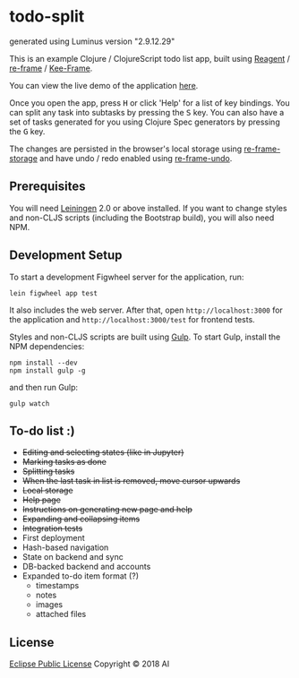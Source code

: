 # todo-split

generated using Luminus version "2.9.12.29"

This is an example Clojure / ClojureScript todo list app, built using
[Reagent][1] / [re-frame][2] / [Kee-Frame][3].

You can view the live demo of the application
[here](https://todosplit.mydemoapps.net/).

Once you open the app, press <kbd>H</kbd> or click 'Help' for a
list of key bindings. You can split any task into subtasks
by pressing the <kbd>S</kbd> key.
You can also have a set of tasks generated for you
using Clojure Spec generators by pressing the <kbd>G</kbd> key.


The changes are persisted in the browser's local storage using
[re-frame-storage][4]
and have undo / redo enabled using [re-frame-undo][5].

[1]: https://github.com/reagent-project/reagent/
[2]: https://github.com/Day8/re-frame
[3]: https://github.com/ingesolvoll/kee-frame
[4]: https://github.com/akiroz/re-frame-storage
[5]: https://github.com/Day8/re-frame-undo

## Prerequisites

You will need [Leiningen][1] 2.0 or above installed. If you want to change
styles and non-CLJS scripts (including the Bootstrap build),
you will also need NPM.

[1]: https://github.com/technomancy/leiningen

## Development Setup

To start a development Figwheel server for the application, run:

    lein figwheel app test
    
It also includes the web server.
After that, open `http://localhost:3000` for the application and
`http://localhost:3000/test` for frontend tests.

Styles and non-CLJS scripts are built using [Gulp][1]. To start Gulp,
install the NPM dependencies:

    npm install --dev
    npm install gulp -g

and then run Gulp:

    gulp watch

[1]: https://github.com/gulpjs/gulp

## To-do list :)

* ~~Editing and selecting states (like in Jupyter)~~
* ~~Marking tasks as done~~
* ~~Splitting tasks~~
* ~~When the last task in list is removed, move cursor upwards~~
* ~~Local storage~~
* ~~Help page~~
* ~~Instructions on generating new page and help~~
* ~~Expanding and collapsing items~~
* ~~Integration tests~~
* First deployment
* Hash-based navigation
* State on backend and sync
* DB-backed backend and accounts
* Expanded to-do item format (?)
    - timestamps
    - notes
    - images
    - attached files

## License

[Eclipse Public License](LICENSE) Copyright © 2018 AI
